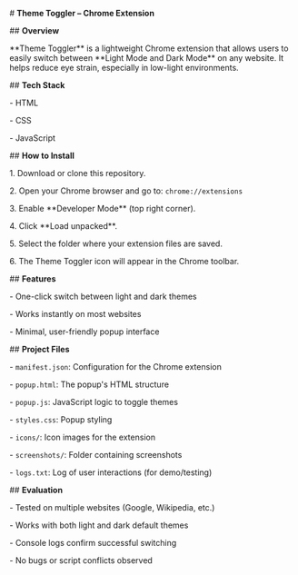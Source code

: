 \# **Theme Toggler – Chrome Extension**



\##  **Overview**

\*\*Theme Toggler\*\* is a lightweight Chrome extension that allows users to easily switch between \*\*Light Mode and Dark Mode\*\* on any website. It helps reduce eye strain, especially in low-light environments.



\##  **Tech Stack**

\- HTML

\- CSS

\- JavaScript



\##  **How to Install**

1\. Download or clone this repository.

2\. Open your Chrome browser and go to: `chrome://extensions`

3\. Enable \*\*Developer Mode\*\* (top right corner).

4\. Click \*\*Load unpacked\*\*.

5\. Select the folder where your extension files are saved.

6\. The Theme Toggler icon will appear in the Chrome toolbar.



\##  **Features**

\- One-click switch between light and dark themes

\- Works instantly on most websites

\- Minimal, user-friendly popup interface





\## **Project Files**

\- `manifest.json`: Configuration for the Chrome extension

\- `popup.html`: The popup's HTML structure

\- `popup.js`: JavaScript logic to toggle themes

\- `styles.css`: Popup styling

\- `icons/`: Icon images for the extension

\- `screenshots/`: Folder containing screenshots

\- `logs.txt`: Log of user interactions (for demo/testing)



\## **Evaluation**

\- Tested on multiple websites (Google, Wikipedia, etc.)

\- Works with both light and dark default themes

\- Console logs confirm successful switching

\- No bugs or script conflicts observed







